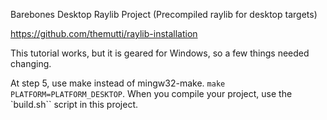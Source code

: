 Barebones Desktop Raylib Project
(Precompiled raylib for desktop targets)

https://github.com/themutti/raylib-installation

This tutorial works, but it is geared for Windows, so a few things needed changing.

At step 5, use make instead of mingw32-make. `make PLATFORM=PLATFORM_DESKTOP`. When you compile your project, use the `build.sh`` script in this project.